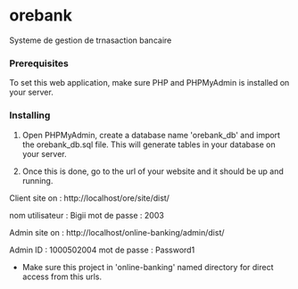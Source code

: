 # orebank
 Systeme de gestion de trnasaction bancaire
 
### Prerequisites

To set this web application, make sure PHP and PHPMyAdmin is installed on your server.

### Installing

1. Open PHPMyAdmin, create a database name 'orebank_db' and import the orebank_db.sql file. This will generate tables in your database on your server.

2. Once this is done, go to the url of your website and it should be up and running.

Client site on : http://localhost/ore/site/dist/

nom utilisateur : Bigii
mot de passe : 2003


Admin site on : http://localhost/online-banking/admin/dist/

Admin ID : 1000502004
mot de passe : Password1


- Make sure this project in 'online-banking' named directory for direct access from this urls.
